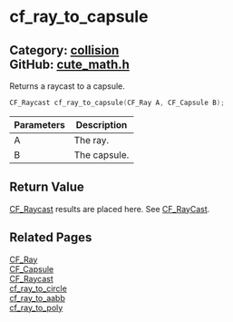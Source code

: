 [//]: # (This file is automatically generated by Cute Framework's docs parser.)
[//]: # (Do not edit this file by hand!)
[//]: # (See: https://github.com/RandyGaul/cute_framework/blob/master/samples/docs_parser.cpp)
[](../header.md ':include')

# cf_ray_to_capsule

Category: [collision](/api_reference?id=collision)  
GitHub: [cute_math.h](https://github.com/RandyGaul/cute_framework/blob/master/include/cute_math.h)  
---

Returns a raycast to a capsule.

```cpp
CF_Raycast cf_ray_to_capsule(CF_Ray A, CF_Capsule B);
```

Parameters | Description
--- | ---
A | The ray.
B | The capsule.

## Return Value

[CF_Raycast](/math/cf_raycast.md) results are placed here. See [CF_RayCast](/math/cf_raycast.md).

## Related Pages

[CF_Ray](/math/cf_ray.md)  
[CF_Capsule](/collision/cf_capsule.md)  
[CF_Raycast](/math/cf_raycast.md)  
[cf_ray_to_circle](/collision/cf_ray_to_circle.md)  
[cf_ray_to_aabb](/collision/cf_ray_to_aabb.md)  
[cf_ray_to_poly](/collision/cf_ray_to_poly.md)  
